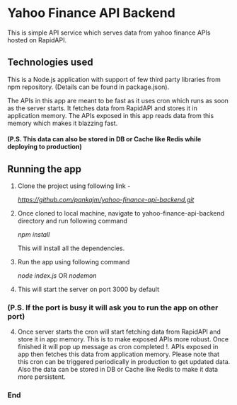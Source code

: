 # Yahoo Finance API Backend

This is simple API service which serves data from yahoo finance APIs hosted on RapidAPI. 


## Technologies used 
This is a Node.js application with support of few third party libraries from npm repository. (Details can be found in package.json). 

The APIs in this app are meant to be fast as it uses cron which runs as soon as the server starts. It fetches data from RapidAPI and stores it in application memory. The APIs exposed in this app reads data from this memory which makes it blazzing fast. 
#### (P.S. This data can also be stored in DB or Cache like Redis while deploying to production)


## Running the app

1. Clone the project using following link - 

   *https://github.com/pankajm/yahoo-finance-api-backend.git*

2. Once cloned to local machine, navigate to yahoo-finance-api-backend directory and run following command 

   *npm install* 

   This will install all the dependencies. 

2. Run the app using following command 

   *node index.js* OR *nodemon*

3. This will start the server on port 3000 by default

### (P.S. If the port is busy it will ask you to run the app on other port)

4. Once server starts the cron will start fetching data from RapidAPI and store it in app memory. This is to make exposed APIs more robust. Once finished it will pop up message as cron completed !. APIs exposed in app then fetches this data from application memory. Please note that this cron can be triggered periodically in production to get updated data. Also the data can be stored in DB or Cache like Redis to make it data more persistent.

### End 
